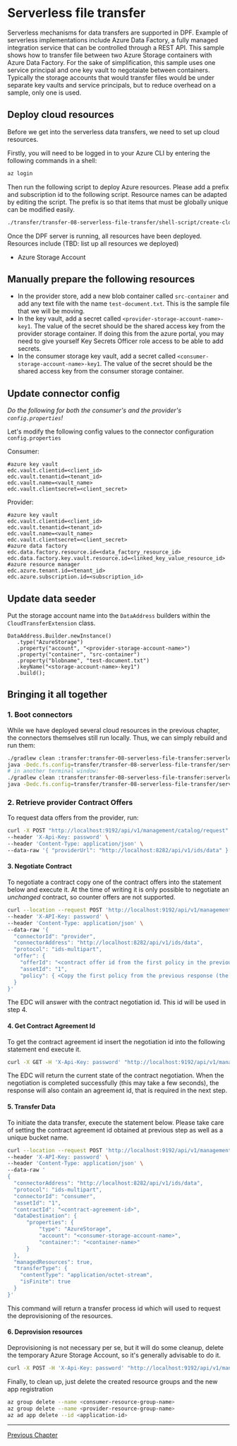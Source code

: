 # Serverless file transfer

Serverless mechanisms for data transfers are supported in DPF. Example of serverless implementations include Azure Data Factory, a fully managed integration service that can be controlled through a REST API.
This sample shows how to transfer file between two Azure Storage containers with Azure Data Factory.
For the sake of simplification, this sample uses one service principal and one key vault to negotaiate between containers. Typically the storage accounts that would transfer files would be under separate key vaults and service principals, but to reduce overhead on a sample, only one is used.

## Deploy cloud resources

Before we get into the serverless data transfers, we need to set up cloud resources.

Firstly, you will need to be logged in to your Azure CLI by entering the following commands in a shell:
```bash
az login
```
Then run the following script to deploy Azure resources. Please add a prefix and subscription id to the following script. Resource names can be adapted by editing the script. The prefix is so that items that must be globally unique can be modified easily.
```bash
./transfer/transfer-08-serverless-file-transfer/shell-script/create-cloud-resources.sh
```
Once the DPF server is running, all resources have been deployed.
Resources include (TBD: list up all resources we deployed)
- Azure Storage Account


## Manually prepare the following resources

- In the provider store, add a new blob container called `src-container` and add any text file with the name `test-document.txt`. This is the sample file that we will be moving.
- In the key vault, add a secret called `<provider-storage-account-name>-key1`. The value of the secret should be the shared access key from the provider storage container. If doing this from the azure portal, you may need to give yourself Key Secrets Officer role access to be able to add secrets. 
- In the consumer storage key vault, add a secret called `<consumer-storage-account-name>-key1`. The value of the secret should be the shared access key from the consumer storage container.


## Update connector config

_Do the following for both the consumer's and the provider's `config.properties`!_

Let's modify the following config values to the connector configuration `config.properties`

Consumer:
```properties
#azure key vault
edc.vault.clientid=<client_id>
edc.vault.tenantid=<tenant_id>
edc.vault.name=<vault_name>
edc.vault.clientsecret=<client_secret>
```
Provider:
```properties
#azure key vault
edc.vault.clientid=<client_id>
edc.vault.tenantid=<tenant_id>
edc.vault.name=<vault_name>
edc.vault.clientsecret=<client_secret>
#azure data factory
edc.data.factory.resource.id=<data_factory_resource_id>
edc.data.factory.key.vault.resource.id=<linked_key_value_resource_id>
#azure resource manager
edc.azure.tenant.id=<tenant_id>
edc.azure.subscription.id=<subscription_id>
```

## Update data seeder

Put the storage account name into the `DataAddress` builders within the `CloudTransferExtension` class.

```
DataAddress.Builder.newInstance()
   .type("AzureStorage")
   .property("account", "<provider-storage-account-name>")
   .property("container", "src-container")
   .property("blobname", "test-document.txt")
   .keyName("<storage-account-name>-key1")
   .build();
```

## Bringing it all together

### 1. Boot connectors

While we have deployed several cloud resources in the previous chapter, the connectors themselves still run locally.
Thus, we can simply rebuild and run them:

```bash
./gradlew clean :transfer:transfer-08-serverless-file-transfer:serverless-transfer-consumer:build
java -Dedc.fs.config=transfer/transfer-08-serverless-file-transfer/serverless-transfer-consumer/config.properties -jar transfer/transfer-08-serverless-file-transfer/serverless-transfer-consumer/build/libs/consumer.jar
# in another terminal window:
./gradlew clean :transfer:transfer-08-serverless-file-transfer:serverless-transfer-provider:build
java -Dedc.fs.config=transfer/transfer-08-serverless-file-transfer/serverless-transfer-provider/config.properties -jar transfer/transfer-08-serverless-file-transfer/serverless-transfer-provider/build/libs/provider.jar
```

### 2. Retrieve provider Contract Offers

To request data offers from the provider, run:

```bash
curl -X POST "http://localhost:9192/api/v1/management/catalog/request" \
--header 'X-Api-Key: password' \
--header 'Content-Type: application/json' \
--data-raw '{ "providerUrl": "http://localhost:8282/api/v1/ids/data" }'
```

#### 3. Negotiate Contract

To negotiate a contract copy one of the contract offers into the statement below and execute it. At the time of writing
it is only possible to negotiate an _unchanged_ contract, so counter offers are not supported.

```bash
curl --location --request POST 'http://localhost:9192/api/v1/management/contractnegotiations' \
--header 'X-API-Key: password' \
--header 'Content-Type: application/json' \
--data-raw '{
  "connectorId": "provider",
  "connectorAddress": "http://localhost:8282/api/v1/ids/data",
  "protocol": "ids-multipart",
  "offer": {
    "offerId": "<contract offer id from the first policy in the previous response (the one with "target":1)>",
    "assetId": "1",
    "policy": { <Copy the first policy from the previous response (the one with "target": 1)> }
  }
}'
```

The EDC will answer with the contract negotiation id. This id will be used in step 4.

#### 4. Get Contract Agreement Id

To get the contract agreement id insert the negotiation id into the following statement end execute it.

```bash
curl -X GET -H 'X-Api-Key: password' "http://localhost:9192/api/v1/management/contractnegotiations/{negotiationId}"
```

The EDC will return the current state of the contract negotiation. When the negotiation is completed successfully
(this may take a few seconds), the response will also contain an agreement id, that is required in the next step.

#### 5. Transfer Data

To initiate the data transfer, execute the statement below. Please take care of setting the contract agreement id
obtained at previous step as well as a unique bucket name.

```bash
curl --location --request POST 'http://localhost:9192/api/v1/management/transferprocess' \
--header 'X-API-Key: password' \
--header 'Content-Type: application/json' \
--data-raw '
{
  "connectorAddress": "http://localhost:8282/api/v1/ids/data",
  "protocol": "ids-multipart",
  "connectorId": "consumer",
  "assetId": "1",
  "contractId": "<contract-agreement-id>",
  "dataDestination": {
      "properties": {
          "type": "AzureStorage",
          "account": "<consumer-storage-account-name>",
          "container:": "<container-name>"
      }
  },
  "managedResources": true,
  "transferType": {
    "contentType": "application/octet-stream",
    "isFinite": true
  }
}'
```

This command will return a transfer process id which will used to request the deprovisioning of the resources.

#### 6. Deprovision resources

Deprovisioning is not necessary per se, but it will do some cleanup, delete the temporary Azure Storage Account, so
it's generally advisable to do it.

```bash
curl -X POST -H 'X-Api-Key: password' "http://localhost:9192/api/v1/management/transferprocess/{transferProcessId}/deprovision"
```

Finally, to clean up, just delete the created resource groups and the new app registration
```bash
az group delete --name <consumer-resource-group-name>
az group delete --name <provider-resource-group-name>
az ad app delete --id <application-id>
```

---
[Previous Chapter](../transfer-07-provider-push-http/README.md)
